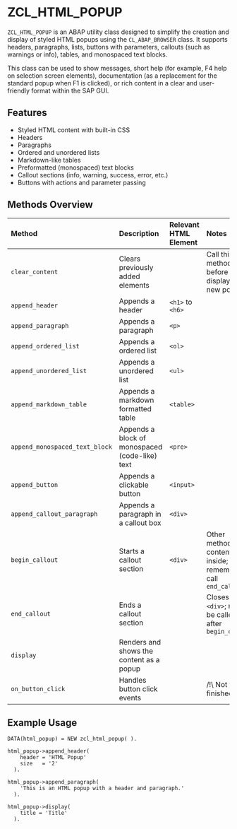 # ZCL_HTML_POPUP

`ZCL_HTML_POPUP` is an ABAP utility class designed to simplify the creation and display of styled HTML popups using the `CL_ABAP_BROWSER` class. 
It supports headers, paragraphs, lists, buttons with parameters, callouts (such as warnings or info), tables, and monospaced text blocks. 

This class can be used to show messages, short help (for example, F4 help on selection screen elements), documentation (as a replacement for the standard popup when F1 is clicked), or rich content in a clear and user-friendly format within the SAP GUI.

## Features

- Styled HTML content with built-in CSS
- Headers
- Paragraphs
- Ordered and unordered lists
- Markdown-like tables
- Preformatted (monospaced) text blocks
- Callout sections (info, warning, success, error, etc.)
- Buttons with actions and parameter passing

## Methods Overview

| Method                         | Description                                    | Relevant HTML Element | Notes                                          |
|:-------------------------------|:-----------------------------------------------|:----------------------|:-----------------------------------------------|
| `clear_content`                | Clears previously added elements               |                       | Call this method before displaying a new popup |
| `append_header`                | Appends a header                               | `<h1>` to `<h6>`      ||
| `append_paragraph`             | Appends a paragraph                            | `<p>`                 ||
| `append_ordered_list`          | Appends a ordered list                         | `<ol>`                ||
| `append_unordered_list`        | Appends a unordered list                       | `<ul>`                ||
| `append_markdown_table`        | Appends a markdown formatted table             | `<table>`             ||
| `append_monospaced_text_block` | Appends a block of monospaced (code-like) text | `<pre>`               ||
| `append_button`                | Appends a clickable button                     | `<input>`             ||
| `append_callout_paragraph`     | Appends a paragraph in a callout box           | `<div>`               ||
| `begin_callout`                | Starts a callout section                       | `<div>`               | Other methods add content inside; remember to call `end_callout` |
| `end_callout`                  | Ends a callout section                         |                       | Closes the `<div>`; must be called after `begin_callout` |
| `display`                      | Renders and shows the content as a popup       |                       ||
| `on_button_click`              | Handles button click events                    |                       | /!\ Not yet finished |

## Example Usage

```abap
DATA(html_popup) = NEW zcl_html_popup( ).

html_popup->append_header(
    header = 'HTML Popup'
    size   = '2'
  ).

html_popup->append_paragraph(
    'This is an HTML popup with a header and paragraph.'
  ).

html_popup->display(
    title = 'Title'
  ).
